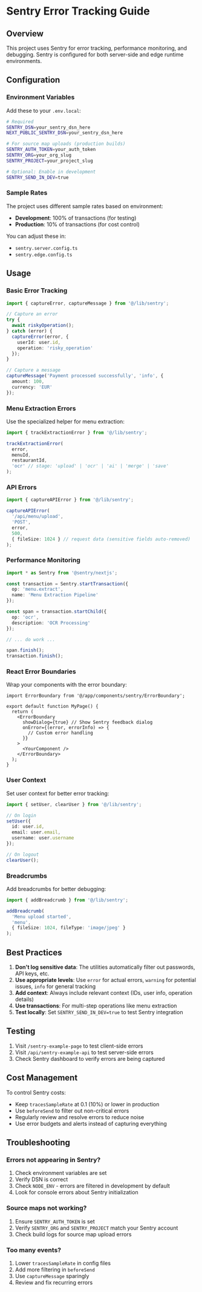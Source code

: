 # Sentry Error Tracking Guide

## Overview

This project uses Sentry for error tracking, performance monitoring, and debugging. Sentry is configured for both server-side and edge runtime environments.

## Configuration

### Environment Variables

Add these to your `.env.local`:

```bash
# Required
SENTRY_DSN=your_sentry_dsn_here
NEXT_PUBLIC_SENTRY_DSN=your_sentry_dsn_here

# For source map uploads (production builds)
SENTRY_AUTH_TOKEN=your_auth_token
SENTRY_ORG=your_org_slug
SENTRY_PROJECT=your_project_slug

# Optional: Enable in development
SENTRY_SEND_IN_DEV=true
```

### Sample Rates

The project uses different sample rates based on environment:
- **Development**: 100% of transactions (for testing)
- **Production**: 10% of transactions (for cost control)

You can adjust these in:
- `sentry.server.config.ts`
- `sentry.edge.config.ts`

## Usage

### Basic Error Tracking

```typescript
import { captureError, captureMessage } from '@/lib/sentry';

// Capture an error
try {
  await riskyOperation();
} catch (error) {
  captureError(error, {
    userId: user.id,
    operation: 'risky_operation'
  });
}

// Capture a message
captureMessage('Payment processed successfully', 'info', {
  amount: 100,
  currency: 'EUR'
});
```

### Menu Extraction Errors

Use the specialized helper for menu extraction:

```typescript
import { trackExtractionError } from '@/lib/sentry';

trackExtractionError(
  error,
  menuId,
  restaurantId,
  'ocr' // stage: 'upload' | 'ocr' | 'ai' | 'merge' | 'save'
);
```

### API Errors

```typescript
import { captureAPIError } from '@/lib/sentry';

captureAPIError(
  '/api/menu/upload',
  'POST',
  error,
  500,
  { fileSize: 1024 } // request data (sensitive fields auto-removed)
);
```

### Performance Monitoring

```typescript
import * as Sentry from '@sentry/nextjs';

const transaction = Sentry.startTransaction({
  op: 'menu.extract',
  name: 'Menu Extraction Pipeline'
});

const span = transaction.startChild({
  op: 'ocr',
  description: 'OCR Processing'
});

// ... do work ...

span.finish();
transaction.finish();
```

### React Error Boundaries

Wrap your components with the error boundary:

```tsx
import ErrorBoundary from '@/app/components/sentry/ErrorBoundary';

export default function MyPage() {
  return (
    <ErrorBoundary 
      showDialog={true} // Show Sentry feedback dialog
      onError={(error, errorInfo) => {
        // Custom error handling
      }}
    >
      <YourComponent />
    </ErrorBoundary>
  );
}
```

### User Context

Set user context for better error tracking:

```typescript
import { setUser, clearUser } from '@/lib/sentry';

// On login
setUser({
  id: user.id,
  email: user.email,
  username: user.username
});

// On logout
clearUser();
```

### Breadcrumbs

Add breadcrumbs for better debugging:

```typescript
import { addBreadcrumb } from '@/lib/sentry';

addBreadcrumb(
  'Menu upload started',
  'menu',
  { fileSize: 1024, fileType: 'image/jpeg' }
);
```

## Best Practices

1. **Don't log sensitive data**: The utilities automatically filter out passwords, API keys, etc.
2. **Use appropriate levels**: Use `error` for actual errors, `warning` for potential issues, `info` for general tracking
3. **Add context**: Always include relevant context (IDs, user info, operation details)
4. **Use transactions**: For multi-step operations like menu extraction
5. **Test locally**: Set `SENTRY_SEND_IN_DEV=true` to test Sentry integration

## Testing

1. Visit `/sentry-example-page` to test client-side errors
2. Visit `/api/sentry-example-api` to test server-side errors
3. Check Sentry dashboard to verify errors are being captured

## Cost Management

To control Sentry costs:
- Keep `tracesSampleRate` at 0.1 (10%) or lower in production
- Use `beforeSend` to filter out non-critical errors
- Regularly review and resolve errors to reduce noise
- Use error budgets and alerts instead of capturing everything

## Troubleshooting

### Errors not appearing in Sentry?
1. Check environment variables are set
2. Verify DSN is correct
3. Check `NODE_ENV` - errors are filtered in development by default
4. Look for console errors about Sentry initialization

### Source maps not working?
1. Ensure `SENTRY_AUTH_TOKEN` is set
2. Verify `SENTRY_ORG` and `SENTRY_PROJECT` match your Sentry account
3. Check build logs for source map upload errors

### Too many events?
1. Lower `tracesSampleRate` in config files
2. Add more filtering in `beforeSend`
3. Use `captureMessage` sparingly
4. Review and fix recurring errors